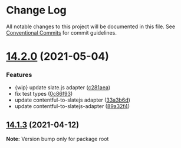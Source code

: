 # Change Log

All notable changes to this project will be documented in this file.
See [Conventional Commits](https://conventionalcommits.org) for commit guidelines.

# [14.2.0](https://github.com/contentful/rich-text/compare/v14.1.3...v14.2.0) (2021-05-04)


### Features

* {wip} update slate.js adapter ([c281aea](https://github.com/contentful/rich-text/commit/c281aea))
* fix test types ([0c86f93](https://github.com/contentful/rich-text/commit/0c86f93))
* update contentful-to-slatejs adapter ([33a3b6d](https://github.com/contentful/rich-text/commit/33a3b6d))
* update contentful-to-slatejs-adapter ([89a32f4](https://github.com/contentful/rich-text/commit/89a32f4))





## [14.1.3](https://github.com/contentful/rich-text/compare/v14.1.2...v14.1.3) (2021-04-12)

**Note:** Version bump only for package root
